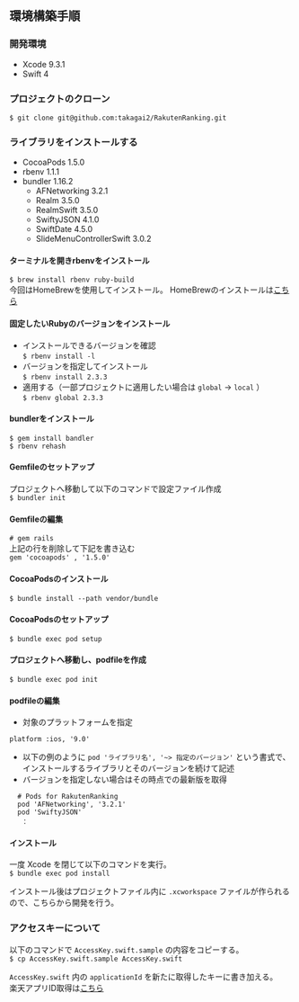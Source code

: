 ## 環境構築手順
### 開発環境
- Xcode 9.3.1  
- Swift 4

### プロジェクトのクローン
```$ git clone git@github.com:takagai2/RakutenRanking.git```

### ライブラリをインストールする
- CocoaPods 1.5.0  
- rbenv 1.1.1
- bundler 1.16.2
  - AFNetworking 3.2.1  
  - Realm 3.5.0  
  - RealmSwift 3.5.0  
  - SwiftyJSON 4.1.0
  - SwiftDate 4.5.0
  - SlideMenuControllerSwift 3.0.2  
#### ターミナルを開きrbenvをインストール
```$ brew install rbenv ruby-build```  
今回はHomeBrewを使用してインストール。
HomeBrewのインストールは[こちら](https://brew.sh/index_ja.html)
#### 固定したいRubyのバージョンをインストール
- インストールできるバージョンを確認  
```$ rbenv install -l```  
- バージョンを指定してインストール  
```$ rbenv install 2.3.3```  
- 適用する（一部プロジェクトに適用したい場合は `global` -> `local` ）  
```$ rbenv global 2.3.3```  
#### bundlerをインストール  
```$ gem install bandler```  
```$ rbenv rehash```  
#### Gemfileのセットアップ
プロジェクトへ移動して以下のコマンドで設定ファイル作成  
```$ bundler init```
#### Gemfileの編集
```# gem rails```  
上記の行を削除して下記を書き込む  
```gem 'cocoapods' , '1.5.0'```  
#### CocoaPodsのインストール
```$ bundle install --path vendor/bundle```
#### CocoaPodsのセットアップ
```$ bundle exec pod setup```
#### プロジェクトへ移動し、podfileを作成
```$ bundle exec pod init```
#### podfileの編集
- 対象のプラットフォームを指定
```
platform :ios, '9.0'
```  
- 以下の例のように `pod 'ライブラリ名', '~> 指定のバージョン'` という書式で、インストールするライブラリとそのバージョンを続けて記述  
- バージョンを指定しない場合はその時点での最新版を取得
```
  # Pods for RakutenRanking
  pod 'AFNetworking', '3.2.1'
  pod 'SwiftyJSON'
   ：
```
#### インストール
一度 Xcode を閉じて以下のコマンドを実行。  
```$ bundle exec pod install```  

インストール後はプロジェクトファイル内に `.xcworkspace` ファイルが作られるので、こちらから開発を行う。

### アクセスキーについて
以下のコマンドで `AccessKey.swift.sample` の内容をコピーする。  
```$ cp AccessKey.swift.sample AccessKey.swift```

`AccessKey.swift` 内の `applicationId` を新たに取得したキーに書き加える。  
楽天アプリID取得は[こちら](https://webservice.rakuten.co.jp/app/create)
